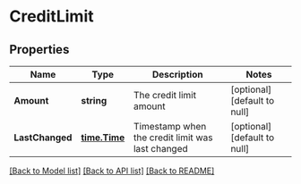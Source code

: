 # CreditLimit

## Properties
Name | Type | Description | Notes
------------ | ------------- | ------------- | -------------
**Amount** | **string** | The credit limit amount | [optional] [default to null]
**LastChanged** | [**time.Time**](time.Time.md) | Timestamp when the credit limit was last changed | [optional] [default to null]

[[Back to Model list]](../README.md#documentation-for-models) [[Back to API list]](../README.md#documentation-for-api-endpoints) [[Back to README]](../README.md)

